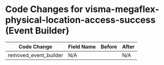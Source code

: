 # Code Changes for visma-megaflex-physical-location-access-success (Event Builder)

| Code Change | Field Name | Before | After |
|-------------|------------|--------|-------|
| removed_event_builder | N/A |  | N/A |
